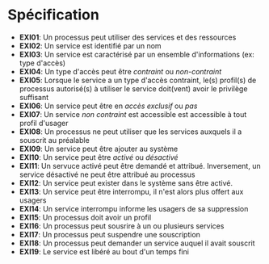 # Spécification

- **EXI01**: Un processus peut utiliser des services et des ressources
- **EXI02**: Un service est identifié par un nom
- **EXI03**: Un service est caractérisé par un ensemble d'informations
  (ex: type d'accès)
- **EXI04**: Un type d'accès peut être *contraint* ou *non-contraint*
- **EXI05**: Lorsque le service a un type d'accès contraint, le(s) profil(s) de
  processus autorisé(s) à utiliser le service doit(vent) avoir le privilège
  suffisant
- **EXI06**: Un service peut être en *accès exclusif* ou *pas*
- **EXI07**: Un service *non contraint* est accessible est accessible à tout
  profil d'usager
- **EXI08**: Un processus ne peut utiliser que les services auxquels il a
  souscrit au préalable
- **EXI09**: Un service peut être ajouter au système
- **EXI10**: Un service peut être *activé* ou *désactivé*
- **EXI11**: Un servuce activé peut être demandé et attribué. Inversement, un
  service désactivé ne peut être attribué au processus
- **EXI12**: Un service peut exister dans le système sans être activé.
- **EXI13**: Un service peut être interrompu, il n'est alors plus offert aux
  usagers
- **EXI14**: Un service interrompu informe les usagers de sa suppression
- **EXI15**: Un processus doit avoir un profil
- **EXI16**: Un processus peut sousrire à un ou plusieurs services
- **EXI17**: Un processus peut suspendre une souscription
- **EXI18**: Un processus peut demander un service auquel il avait souscrit
- **EXI19**: Le service est libéré au bout d'un temps fini
